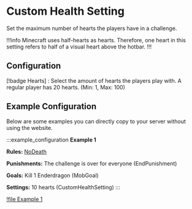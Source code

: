# Custom Health Setting

Set the maximum number of hearts the players have in a challenge.

!!!info
Minecraft uses half-hearts as hearts. Therefore, one heart in this setting refers to half of a visual heart above the hotbar.
!!!

## Configuration

[!badge Hearts]
:    Select the amount of hearts the players play with. A regular player has 20 hearts. (Min: 1, Max: 100)

## Example Configuration

Below are some examples you can directly copy to your server without using the website.

:::example_configuration
**Example 1**

**Rules:** [NoDeath](../rules/noDeath.md)

**Punishments:** The challenge is over for everyone (EndPunishment)

**Goals:** Kill 1 Enderdragon (MobGoal)

**Settings:** 10 hearts (CustomHealthSetting)
:::

[!file Example 1](../static/examples/no_death_end_challenge_mob_goal_1_ender_dragon_custom_health_setting_10.json)